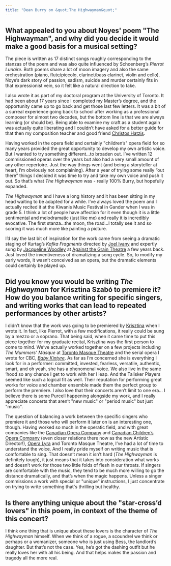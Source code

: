 ```yaml
---
title: "Dean Burry on &quot;The Highwayman&quot;"
---
```


## What appealed to you about Noyes' poem "The Highwayman", and why did you decide it would make a good basis for a musical setting?

The piece is written as 17 distinct songs roughly corresponding to the stanzas of the poem and was also quite influenced by Schoenberg’s *Pierrot Lunaire*. Both poems share a lot of moon imagery and also the same orchestration (piano, flute/piccolo, clarinet/bass clarinet, violin and cello).  Noye’s dark story of passion, sadism, suicide and murder certainly fits in that expressionist vein, so it felt like a natural direction to take.  

I also wrote it as part of my doctoral program at the University of Toronto.  It had been about 17 years since I completed my Master’s degree, and the opportunity came up to go back and get those last few letters.  It was a bit of a surreal experience going back to school after working as a professional composer for almost two decades, but the bottom line is that we are always learning (or should be). Being able to examine my craft as a student again was actually quite liberating and I couldn’t have asked for a better guide for that then my composition teacher and good friend [Christos Hatzis](http://homes.chass.utoronto.ca/~chatzis/).  

Having worked in the opera field and certainly "children’s" opera field for so many years provided the great opportunity to develop my own artistic voice.  But I wanted to try something different…to broaden out.  I’ve written 12 commissioned operas over the years but also had a very small amount of any other repertoire.  Just the way things went (and being a storyteller at heart, I’m obviously not complaining).  After a year of trying some really “out there” things I decided it was time to try and take my own voice and push it out.  So that’s what *The Highwayman* was - really 100% Burry, but hopefully expanded.

*The Highwayman* and I have a long history and it has been sitting in my head waiting to be adapted for a while.  I’ve always loved the poem and I actually recited it at the Kiwanis Music Festival in Gander when I was in grade 5.  I think a lot of people have affection for it even though it is a little sentimental and melodramatic (just like me) and really it is incredibly evocative.  The first stanza…the moon, the road…I totally see it and so scoring it was much more like painting a picture. 

I’d say the last bit of inspiration for the work came from seeing a dramatic staging of Kurtag’s *Kafka Fragments* directed by [Joel Ivany](/scene/people/joel-ivany/) and expertly sung by [Jacqueline Woodley](/scene/people/jacqueline-woodley/) at [Against the Grain Theatre](/scene/companies/against-the-grain-theatre/) a few years back.  Just loved the inventiveness of dramatizing a song cycle.  So, to modify my early words, it wasn’t conceived as an opera, but the dramatic elements could certainly be played up.

## Did you know you would be writing *The Highwayman* for Krisztina Szabó to premiere it? How do you balance writing for specific singers, and writing works that can lead to repeated performances by other artists?

I didn’t know that the work was going to be premiered by [Krisztina](/talking-with-singers-krisztina-szabo/) when I wrote it. In fact, like Pierrot, with a few modifications, it really could be sung by a mezzo or a soprano.  That being said, when it came time to put this piece together for my graduate recital, Krisztina was the first person to come to mind.  We’ve actually worked together on a few projects including *The Mummers’ Masque* at [Toronto Masque Theatre](/scene/people/toronto-masque-theatre/) and the serial opera I wrote for CBC, [*Baby Kintyre*](/in-review-baby-kintyre/).  As far as I’m concerned she is everything I look for in a performer: committed, invested, fearless, versatile, authentic, smart, and oh yeah, she has a phenomenal voice.  We also live in the same ‘hood so any chance I get to work with her I leap.  And the Talisker Players seemed like such a logical fit as well.  Their reputation for performing great works for voice and chamber ensemble made them the perfect group to perform the premiere.  I also love that their concerts aren’t limit to one era… I believe there is some Purcell happening alongside my work, and I really appreciate concerts that aren’t "new music" or "period music" but just "music". 

The question of balancing a work between the specific singers who premiere it and those who will perform it later on is an interesting one, though.  Having worked so much in the operatic field, and with great companies like the [Canadian Opera Company](/scene/companies/canadian-opera-company/) and [Canadian Children’s Opera Company](/scene/companies/canadian-childrens-opera-company/) (even closer relations there now as the new Artistic Director!), [Opera Lyra](/scene/companies/opera-lyra-ottawa/) and Toronto Masque Theatre, I’ve had a lot of time to understand the voice.  And I really pride myself on writing music that is comfortable to sing.  That doesn’t mean it isn’t hard (*The Highwayman* is definitely tough), it just means that it takes into consideration what works and doesn’t work for those two little folds of flesh in our throats.  If singers are comfortable with the music, they tend to be much more willing to go the distance dramatically, and that’s when the magic happens.  Unless a singer commissions a work with special or "unique" instructions, I just concentrate on trying to write something that's thrilling but healthy.

## Is there anything unique about the "star-cross’d lovers" in this poem, in context of the theme of this concert?

I think one thing that is unique about these lovers is the character of *The Highwayman* himself.  When we think of a rogue, a scoundrel we think or perhaps or a womanizer, someone who is just using Bess, the landlord’s daughter.  But that’s not the case.  Yes, he’s got the dashing outfit but he really loves her with all his being.  And that helps makes the passion and tragedy all the more real.
